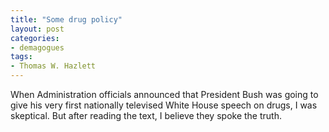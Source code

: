 ```yaml
---
title: "Some drug policy"
layout: post
categories:
- demagogues
tags:
- Thomas W. Hazlett
---
```


When Administration officials announced that President Bush was going to give his very first nationally televised White House speech on drugs, I was skeptical. But after reading the text, I believe they spoke the truth.